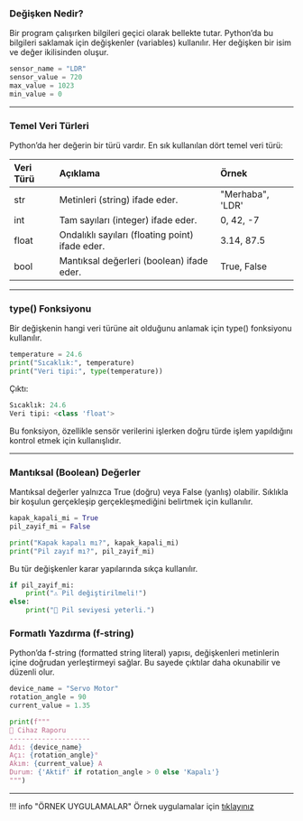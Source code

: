 ### Değişken Nedir?

Bir program çalışırken bilgileri geçici olarak bellekte tutar.
Python’da bu bilgileri saklamak için değişkenler (variables) kullanılır.
Her değişken bir isim ve değer ikilisinden oluşur.

```python
sensor_name = "LDR"
sensor_value = 720
max_value = 1023
min_value = 0
```

---

### Temel Veri Türleri

Python’da her değerin bir türü vardır.
En sık kullanılan dört temel veri türü:

|Veri Türü       | Açıklama                           | Örnek         |
|:---------------|:-----------------------------------| :------------|
|str             | Metinleri (string) ifade eder.     |"Merhaba", 'LDR' |
|int             | Tam sayıları (integer) ifade eder. |0, 42, -7 |
|float           | Ondalıklı sayıları (floating point) ifade eder.|3.14, 87.5 |
|bool            | Mantıksal değerleri (boolean) ifade eder. |True, False|

---

### type() Fonksiyonu

Bir değişkenin hangi veri türüne ait olduğunu anlamak için type() fonksiyonu kullanılır.

```python
temperature = 24.6
print("Sıcaklık:", temperature)
print("Veri tipi:", type(temperature))
```

Çıktı:

```python
Sıcaklık: 24.6
Veri tipi: <class 'float'>
```

Bu fonksiyon, özellikle sensör verilerini işlerken doğru türde işlem yapıldığını kontrol etmek için kullanışlıdır.

---

### Mantıksal (Boolean) Değerler

Mantıksal değerler yalnızca True (doğru) veya False (yanlış) olabilir.
Sıklıkla bir koşulun gerçekleşip gerçekleşmediğini belirtmek için kullanılır.

```python
kapak_kapali_mi = True
pil_zayif_mi = False

print("Kapak kapalı mı?", kapak_kapali_mi)
print("Pil zayıf mı?", pil_zayif_mi)
```

Bu tür değişkenler karar yapılarında sıkça kullanılır.

```python
if pil_zayif_mi:
    print("⚠️ Pil değiştirilmeli!")
else:
    print("🔋 Pil seviyesi yeterli.")
```

### Formatlı Yazdırma (f-string)

Python’da f-string (formatted string literal) yapısı, değişkenleri metinlerin içine doğrudan yerleştirmeyi sağlar.
Bu sayede çıktılar daha okunabilir ve düzenli olur.

```python
device_name = "Servo Motor"
rotation_angle = 90
current_value = 1.35

print(f"""
📄 Cihaz Raporu
--------------------
Adı: {device_name}
Açı: {rotation_angle}°
Akım: {current_value} A
Durum: {'Aktif' if rotation_angle > 0 else 'Kapalı'}
""")

```

---

!!! info "ÖRNEK UYGULAMALAR" 
    Örnek uygulamalar için <a href="orbitlab_python/python-egitimi-konu-anlatim/assets/degiskenler_veri_turleri.pdf" target="_blank">tıklayınız</a>
